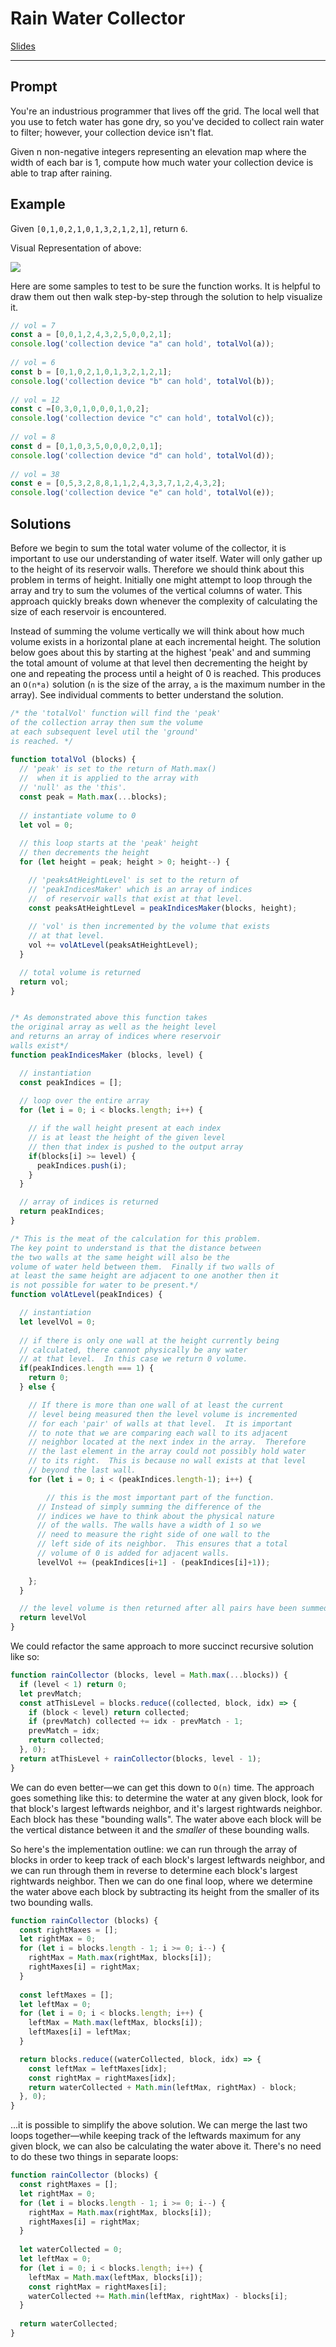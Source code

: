 # Rain Water Collector

[Slides](http://slides.com/katehumphrey/rainwater-collector#/)

---

## Prompt

You're an industrious programmer that lives off the grid. The local well that you use to fetch water has gone dry, so you've decided to collect rain water to filter; however, your collection device isn't flat. 

Given n non-negative integers representing an elevation map where the width of each bar is 1, compute how much water your collection device is able to trap after raining.

## Example

Given `[0,1,0,2,1,0,1,3,2,1,2,1]`, return `6`.

Visual Representation of above: 

<img src="http://i.imgur.com/sB0F67W.png" />

Here are some samples to test to be sure the function works.
It is helpful to draw them out then walk step-by-step through 
the solution to help visualize it.

```js
// vol = 7
const a = [0,0,1,2,4,3,2,5,0,0,2,1];
console.log('collection device "a" can hold', totalVol(a));
 
// vol = 6
const b = [0,1,0,2,1,0,1,3,2,1,2,1];
console.log('collection device "b" can hold', totalVol(b));
 
// vol = 12
const c =[0,3,0,1,0,0,0,1,0,2];
console.log('collection device "c" can hold', totalVol(c));
 
// vol = 8
const d = [0,1,0,3,5,0,0,0,2,0,1];
console.log('collection device "d" can hold', totalVol(d));
 
// vol = 38
const e = [0,5,3,2,8,8,1,1,2,4,3,3,7,1,2,4,3,2];
console.log('collection device "e" can hold', totalVol(e));
```

## Solutions

Before we begin to sum the total water volume of the collector, it is important to use our understanding of water itself. Water will only gather up to the height of its reservoir walls. Therefore we should think about this problem in terms of height. Initially one might attempt to loop through the array and try to sum the volumes of the vertical columns of water. This approach quickly breaks down whenever the complexity of calculating the size of each reservoir is encountered.

Instead of summing the volume vertically we will think about how much volume exists in a horizontal plane at each incremental height. The solution below goes about this by starting at the highest 'peak' and and summing the total amount of volume at that level then decrementing the height by one and repeating the process until a height of 0 is reached. This produces an `O(n*a)` solution (`n` is the size of the array, `a` is the maximum number in the array). See individual comments to better understand the solution.

```js 
/* the 'totalVol' function will find the 'peak'
of the collection array then sum the volume
at each subsequent level util the 'ground'
is reached. */
   
function totalVol (blocks) {
  // 'peak' is set to the return of Math.max() 
  //  when it is applied to the array with
  // 'null' as the 'this'.
  const peak = Math.max(...blocks);
  
  // instantiate volume to 0
  let vol = 0;
  
  // this loop starts at the 'peak' height
  // then decrements the height
  for (let height = peak; height > 0; height--) {

    // 'peaksAtHeightLevel' is set to the return of 
    // 'peakIndicesMaker' which is an array of indices
    //  of reservoir walls that exist at that level.
    const peaksAtHeightLevel = peakIndicesMaker(blocks, height);
    
    // 'vol' is then incremented by the volume that exists
    // at that level.
    vol += volAtLevel(peaksAtHeightLevel);
  }

  // total volume is returned
  return vol;
}


/* As demonstrated above this function takes
the original array as well as the height level
and returns an array of indices where reservoir
walls exist*/
function peakIndicesMaker (blocks, level) {

  // instantiation
  const peakIndices = [];
  
  // loop over the entire array
  for (let i = 0; i < blocks.length; i++) {

    // if the wall height present at each index
    // is at least the height of the given level
    // then that index is pushed to the output array
    if(blocks[i] >= level) {
      peakIndices.push(i);
    }
  }

  // array of indices is returned
  return peakIndices;
}

/* This is the meat of the calculation for this problem.
The key point to understand is that the distance between
the two walls at the same height will also be the 
volume of water held between them.  Finally if two walls of 
at least the same height are adjacent to one another then it
is not possible for water to be present.*/
function volAtLevel(peakIndices) {

  // instantiation
  let levelVol = 0;
  
  // if there is only one wall at the height currently being
  // calculated, there cannot physically be any water 
  // at that level.  In this case we return 0 volume.
  if(peakIndices.length === 1) {
    return 0;
  } else {

    // If there is more than one wall of at least the current 
    // level being measured then the level volume is incremented
    // for each 'pair' of walls at that level.  It is important 
    // to note that we are comparing each wall to its adjacent
    // neighbor located at the next index in the array.  Therefore
    // the last element in the array could not possibly hold water
    // to its right.  This is because no wall exists at that level
    // beyond the last wall.
    for (let i = 0; i < (peakIndices.length-1); i++) {

        // this is the most important part of the function.
      // Instead of simply summing the difference of the 
      // indices we have to think about the physical nature
      // of the walls. The walls have a width of 1 so we
      // need to measure the right side of one wall to the
      // left side of its neighbor.  This ensures that a total
      // volume of 0 is added for adjacent walls.
      levelVol += (peakIndices[i+1] - (peakIndices[i]+1));
      
    };
  }

  // the level volume is then returned after all pairs have been summed.
  return levelVol
}
```

We could refactor the same approach to more succinct recursive solution like so:

```js
function rainCollector (blocks, level = Math.max(...blocks)) {
  if (level < 1) return 0;
  let prevMatch;
  const atThisLevel = blocks.reduce((collected, block, idx) => {
    if (block < level) return collected;
    if (prevMatch) collected += idx - prevMatch - 1;
    prevMatch = idx;
    return collected;
  }, 0);
  return atThisLevel + rainCollector(blocks, level - 1);
}
```

We can do even better—we can get this down to `O(n)` time. The approach goes something like this: to determine the water at any given block, look for that block's largest leftwards neighbor, and it's largest rightwards neighbor. Each block has these "bounding walls". The water above each block will be the vertical distance between it and the *smaller* of these bounding walls.

So here's the implementation outline: we can run through the array of blocks in order to keep track of each block's largest leftwards neighbor, and we can run through them in reverse to determine each block's largest rightwards neighbor. Then we can do one final loop, where we determine the water above each block by subtracting its height from the smaller of its two bounding walls.

```js
function rainCollector (blocks) {
  const rightMaxes = [];
  let rightMax = 0;
  for (let i = blocks.length - 1; i >= 0; i--) {
    rightMax = Math.max(rightMax, blocks[i]);
    rightMaxes[i] = rightMax;
  }
  
  const leftMaxes = [];
  let leftMax = 0;
  for (let i = 0; i < blocks.length; i++) {
    leftMax = Math.max(leftMax, blocks[i]);
    leftMaxes[i] = leftMax;
  }

  return blocks.reduce((waterCollected, block, idx) => {
    const leftMax = leftMaxes[idx];
    const rightMax = rightMaxes[idx];
    return waterCollected + Math.min(leftMax, rightMax) - block;
  }, 0);
}
```

...it is possible to simplify the above solution. We can merge the last two loops together—while keeping track of the leftwards maximum for any given block, we can also be calculating the water above it. There's no need to do these two things in separate loops:

```js
function rainCollector (blocks) {
  const rightMaxes = [];
  let rightMax = 0;
  for (let i = blocks.length - 1; i >= 0; i--) {
    rightMax = Math.max(rightMax, blocks[i]);
    rightMaxes[i] = rightMax;
  }
  
  let waterCollected = 0;
  let leftMax = 0;
  for (let i = 0; i < blocks.length; i++) {
    leftMax = Math.max(leftMax, blocks[i]);
    const rightMax = rightMaxes[i];
    waterCollected += Math.min(leftMax, rightMax) - blocks[i];
  }
  
  return waterCollected;
}
```

